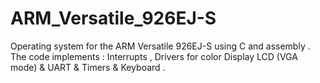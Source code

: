 # ARM_Versatile_926EJ-S
Operating system for the ARM Versatile 926EJ-S using C and assembly .
The code implements : Interrupts , Drivers for color Display LCD (VGA mode) & UART & Timers & Keyboard . 

